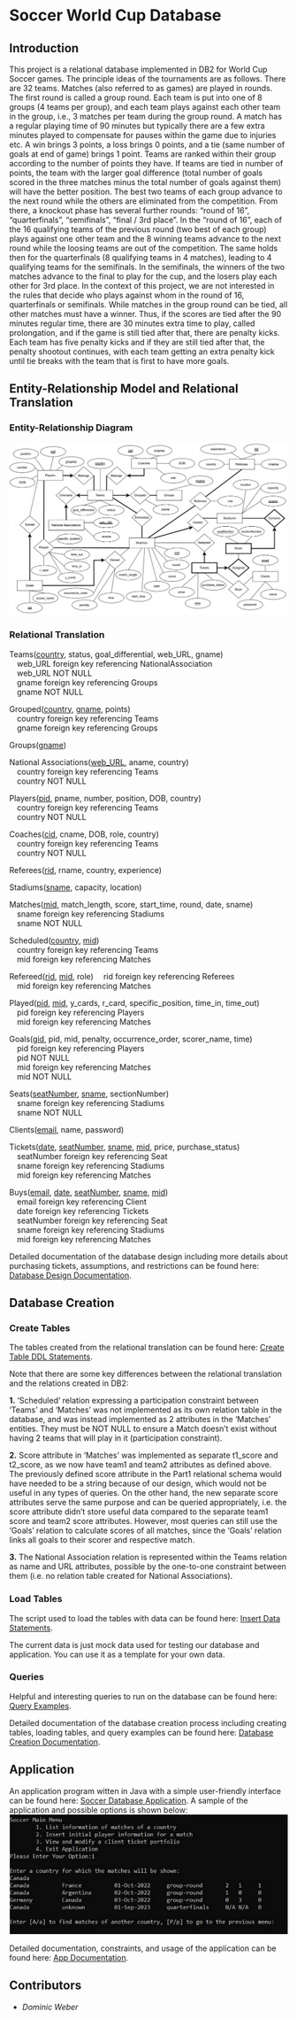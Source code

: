 # Soccer World Cup Database

## Introduction
This project is a relational database implemented in DB2 for World Cup Soccer games. The principle ideas of the tournaments are as follows. There are 32 teams. Matches (also referred to as games)
are played in rounds. The first round is called a group round. Each team is put into one of 8 groups (4 teams per
group), and each team plays against each other team in the group, i.e., 3 matches per team during the group round.
A match has a regular playing time of 90 minutes but typically there are a few extra minutes played to compensate
for pauses within the game due to injuries etc. A win brings 3 points, a loss brings 0 points, and a tie (same
number of goals at end of game) brings 1 point. Teams are ranked within their group according to the number
of points they have. If teams are tied in number of points, the team with the larger goal difference (total number
of goals scored in the three matches minus the total number of goals against them) will have the better position.
The best two teams of each group advance to the next round while the others are eliminated from the competition.
From there, a knockout phase has several further rounds: “round of 16”, “quarterfinals”, “semifinals”, “final / 3rd
place”. In the “round of 16”, each of the 16 qualifying teams of the previous round (two best of each group) plays
against one other team and the 8 winning teams advance to the next round while the loosing teams are out of the
competition. The same holds then for the quarterfinals (8 qualifying teams in 4 matches), leading to 4 qualifying
teams for the semifinals. In the semifinals, the winners of the two matches advance to the final to play for the
cup, and the losers play each other for 3rd place. In the context of this project, we are not interested in the rules
that decide who plays against whom in the round of 16, quarterfinals or semifinals. While matches in the group
round can be tied, all other matches must have a winner. Thus, if the scores are tied after the 90 minutes regular
time, there are 30 minutes extra time to play, called prolongation, and if the game is still tied after that, there
are penalty kicks. Each team has five penalty kicks and if they are still tied after that, the penalty shootout continues, with each team getting an extra penalty kick until tie breaks with the team that is first to have more goals.

## Entity-Relationship Model and Relational Translation
### Entity-Relationship Diagram
![ER](https://github.com/jsun51/Soccer-World-Cup-Database/blob/main/Images/ER.png)

### Relational Translation
Teams(<ins>country</ins>, status, goal_differential, web_URL, gname)  
  &emsp;web_URL foreign key referencing NationalAssociation  
  &emsp;web_URL NOT NULL  
  &emsp;gname foreign key referencing Groups  
  &emsp;gname NOT NULL  
  
Grouped(<ins>country</ins>, <ins>gname</ins>, points)  
  &emsp;country foreign key referencing Teams  
  &emsp;gname foreign key referencing Groups  

Groups(<ins>gname</ins>)
  
National Associations(<ins>web_URL</ins>, aname, country)  
  &emsp;country foreign key referencing Teams  
  &emsp;country NOT NULL  
  
Players(<ins>pid</ins>, pname, number, position, DOB, country)  
  &emsp;country foreign key referencing Teams  
  &emsp;country NOT NULL  
  
Coaches(<ins>cid</ins>, cname, DOB, role, country)  
  &emsp;country foreign key referencing Teams  
  &emsp;country NOT NULL  

Referees(<ins>rid</ins>, rname, country, experience)  

Stadiums(<ins>sname</ins>, capacity, location)  

Matches(<ins>mid</ins>, match_length, score, start_time, round, date, sname)  
  &emsp;sname foreign key referencing Stadiums  
  &emsp;sname NOT NULL  

Scheduled(<ins>country</ins>, <ins>mid</ins>)  
  &emsp;country foreign key referencing Teams   
  &emsp;mid foreign key referencing Matches  

Refereed(<ins>rid</ins>, <ins>mid</ins>, role)
  &emsp;rid foreign key referencing Referees  
  &emsp;mid foreign key referencing Matches  

Played(<ins>pid</ins>, <ins>mid</ins>, y_cards, r_card, specific_position, time_in, time_out)  
  &emsp;pid foreign key referencing Players  
  &emsp;mid foreign key referencing Matches  

Goals(<ins>gid</ins>, pid, mid, penalty, occurrence_order, scorer_name, time)  
  &emsp;pid foreign key referencing Players  
  &emsp;pid NOT NULL  
  &emsp;mid foreign key referencing Matches  
  &emsp;mid NOT NULL  

Seats(<ins>seatNumber</ins>, <ins>sname</ins>, sectionNumber)  
  &emsp;sname foreign key referencing Stadiums  
  &emsp;sname NOT NULL  

Clients(<ins>email</ins>, name, password)  

Tickets(<ins>date</ins>, <ins>seatNumber</ins>, <ins>sname</ins>, <ins>mid</ins>, price, purchase_status)  
  &emsp;seatNumber foreign key referencing Seat  
  &emsp;sname foreign key referencing Stadiums  
  &emsp;mid foreign key referencing Matches  

Buys(<ins>email</ins>, <ins>date</ins>, <ins>seatNumber</ins>, <ins>sname</ins>, <ins>mid</ins>)  
  &emsp;email foreign key referencing Client  
  &emsp;date foreign key referencing Tickets  
  &emsp;seatNumber foreign key referencing Seat  
  &emsp;sname foreign key referencing Stadiums  
  &emsp;mid foreign key referencing Matches  

Detailed documentation of the database design including more details about purchasing tickets, assumptions, and restrictions can be found here: [Database Design Documentation](Data_Model/Documentation/database_design.pdf).

## Database Creation 

### Create Tables
The tables created from the relational translation can be found here: [Create Table DDL Statements](SQL/create_table.sql).

Note that there are some key differences between the relational translation and the relations created in DB2:
  
**1.** ‘Scheduled’ relation expressing a participation constraint between ‘Teams’ and ‘Matches’ was
not implemented as its own relation table in the database, and was instead implemented as 2
attributes in the ‘Matches’ entities. They must be NOT NULL to ensure a Match doesn’t exist
without having 2 teams that will play in it (participation constraint).  

**2.** Score attribute in ‘Matches’ was implemented as separate t1_score and t2_score, as we now
have team1 and team2 attributes as defined above. The previously defined score attribute in the
Part1 relational schema would have needed to be a string because of our design, which would
not be useful in any types of queries. On the other hand, the new separate score attributes serve
the same purpose and can be queried appropriately, i.e. the score attribute didn’t store useful
data compared to the separate team1 score and team2 score attributes. However, most queries
can still use the ‘Goals’ relation to calculate scores of all matches, since the ‘Goals’ relation links
all goals to their scorer and respective match.

**3.** The National Association relation is represented within the Teams relation as name and URL
attributes, possible by the one-to-one constraint between them (i.e. no relation table created for
National Associations).

### Load Tables
The script used to load the tables with data can be found here: [Insert Data Statements](SQL/load_data.sql).

The current data is just mock data used for testing our database and application. You can use it as a template for your own data.

### Queries
Helpful and interesting queries to run on the database can be found here: [Query Examples](SQL/queries.sql).

Detailed documentation of the database creation process including creating tables, loading tables, and query examples can be found here: [Database Creation Documentation](Data_Model/Documentation/database_creation.pdf).

## Application
An application program witten in Java with a simple user-friendly interface can be found here: [Soccer Database Application](Application/Soccer.java). A sample of the application and possible options is shown below:   
![App](https://github.com/jsun51/Soccer-World-Cup-Database/blob/main/Images/app_example.png)

Detailed documentation, constraints, and usage of the application can be found here: [App Documentation](Data_Model/Documentation/application.pdf).
## Contributors
 * *Dominic Weber*

